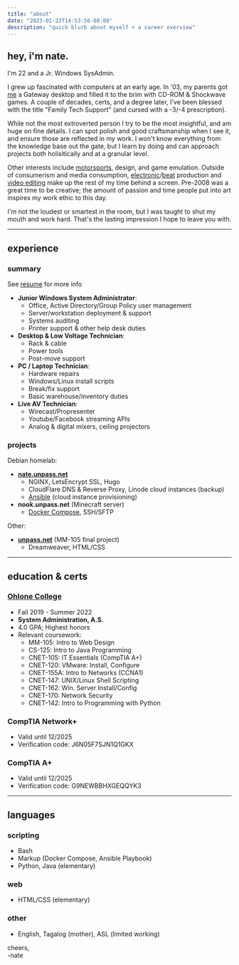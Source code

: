 ```yaml
---
title: "about"
date: "2023-01-23T14:53:56-08:00"
description: "quick blurb about myself + a career overview"
---
```


## hey, i'm nate.

I'm 22 and a Jr. Windows SysAdmin.

I grew up fascinated with computers at an early age. In '03, my parents got [me](../images/fridge.jpg) a Gateway desktop and filled it to the brim with CD-ROM & Shockwave games. A couple of decades, certs, and a degree later, I've been blessed with the title "Family Tech Support" (and cursed with a -3/-4 prescription).

While not the most extroverted person I try to be the most insightful, and am huge on fine details. I can spot polish and good craftsmanship when I see it, and ensure those are reflected in my work. I won't know everything from the knowledge base out the gate, but I learn by doing and can approach projects both holisitically and at a granular level.

Other interests include [motorsports](https://youtu.be/3Y2woR8U9fo), design, and game emulation. Outside of consumerism and media consumption, [electronic](https://soundcloud.com/dddbbbbb)/[beat](https://soundcloud.com/unpass/popular-tracks) production and [video editing](https://youtu.be/H4s_2byCURE) make up the rest of my time behind a screen. Pre-2008 was a great time to be creative; the amount of passion and time people put into art inspires my work ethic to this day.

I'm not the loudest or smartest in the room, but I was taught to shut my mouth and work hard. That's the lasting impression I hope to leave you with. 

--- 

## experience

### summary

See [resume](../resume.pdf) for more info

- **Junior Windows System Administrator**:
	- Office, Active Directory/Group Policy user management
	- Server/workstation deployment & support
	- Systems auditing
	- Printer support & other help desk duties
- **Desktop & Low Voltage Technician**: 
	- Rack & cable
	- Power tools
	- Post-move support
- **PC / Laptop Technician**:
	- Hardware repairs
	- Windows/Linux install scripts 
	- Break/fix support
	- Basic warehouse/inventory duties
- **Live AV Technician**:
	- Wirecast/Propresenter
	- Youtube/Facebook streaming APIs
	- Analog & digital mixers, ceiling projectors

### projects

Debian homelab:
- **[nate.unpass.net](https://github.com/unpass/nate.unpass.net)**
	- NGINX, LetsEncrypt SSL, Hugo
	- CloudFlare DNS & Reverse Proxy, Linode cloud instances (backup)
	- [Ansible](https://github.com/unpass/yamls) (cloud instance provisioning)
- **nook.unpass.net** (Minecraft server)
	- [Docker Compose](https://github.com/unpass/yamls), SSH/SFTP

Other:
- **[unpass.net](https://github.com/unpass/unpass.github.io#readme)** (MM-105 final project)
	- Dreamweaver, HTML/CSS

---

## education & certs

### [Ohlone College](https://www.ohlone.edu/program/system-administration)
- Fall 2019 - Summer 2022
- **System Administration, A.S.**
- 4.0 GPA; Highest honors
- Relevant coursework:
	- MM-105: Intro to Web Design
	- CS-125: Intro to Java Programming
	- CNET-105: IT Essentials (CompTIA A+)
	- CNET-120: VMware: Install, Configure
	- CNET-155A: Intro to Networks (CCNA1)
	- CNET-147: UNIX/Linux Shell Scripting	
	- CNET-162: Win. Server Install/Config
	- CNET-170: Network Security
	- CNET-142: Intro to Programming with Python
### CompTIA Network+
- Valid until 12/2025
- Verification code: J6N05F7SJN1Q1GKX
### CompTIA A+
- Valid until 12/2025
- Verification code: G9NEWBBHXGEQQYK3

---

## languages
### scripting
- Bash
- Markup (Docker Compose, Ansible Playbook)
- Python, Java (elementary)
### web
- HTML/CSS (elementary)
### other
- English, Tagalog (mother), ASL (limited working)

cheers,\
-nate


